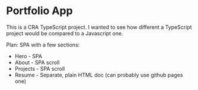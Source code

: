 # Portfolio App

This is a CRA TypeScript project. I wanted to see how different a TypeScript project would be compared to a Javascript one.

Plan:
SPA with a few sections:
* Hero - SPA
* About - SPA scroll
* Projects - SPA scroll
* Resume - Separate, plain HTML doc (can probably use github pages one)
